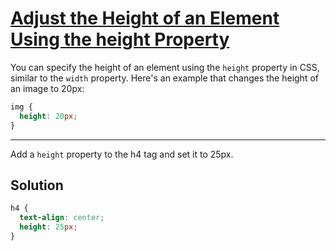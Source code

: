 # [Adjust the Height of an Element Using the height Property](https://learn.freecodecamp.org/responsive-web-design/applied-visual-design/adjust-the-height-of-an-element-using-the-height-property)

You can specify the height of an element using the `height` property in CSS, similar to the `width` property. Here's an example that changes the height of an image to 20px:

```css
img {
  height: 20px;
}
```

---

Add a `height` property to the h4 tag and set it to 25px.

## Solution

```css
h4 {
  text-align: center;
  height: 25px;
}
```